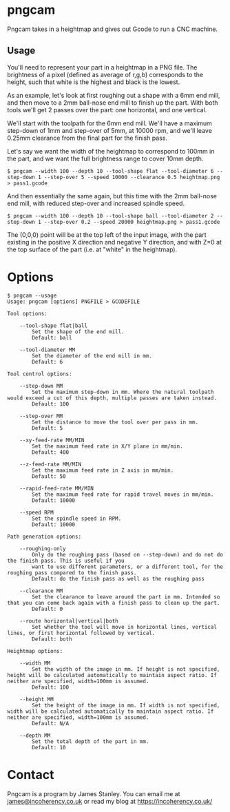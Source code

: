 # pngcam

Pngcam takes in a heightmap and gives out Gcode to run a CNC machine.

## Usage

You'll need to represent your part in a heightmap in a PNG file.
The brightness of a pixel (defined as average of r,g,b) corresponds to the height, such that white is the highest and black
is the lowest.

As an example, let's look at first roughing out a shape with a 6mm end mill, and then move to a 2mm ball-nose end mill to finish up the part.
With both tools we'll get 2 passes over the part: one horizontal, and one vertical.

We'll start with the toolpath for the 6mm end mill. We'll have a maximum step-down of 1mm and step-over of 5mm, at 10000 rpm, and
we'll leave 0.25mm clearance from the final part for the finish pass.

Let's say we want the width of the heightmap to correspond to 100mm in the part, and we want the full brightness range to cover 10mm depth.

    $ pngcam --width 100 --depth 10 --tool-shape flat --tool-diameter 6 --step-down 1 --step-over 5 --speed 10000 --clearance 0.5 heightmap.png > pass1.gcode

And then essentially the same again, but this time with the 2mm ball-nose end mill, with reduced step-over and increased spindle speed.

    $ pngcam --width 100 --depth 10 --tool-shape ball --tool-diameter 2 --step-down 1 --step-over 0.2 --speed 20000 heightmap.png > pass1.gcode

The (0,0,0) point will be at the top left of the input image, with the part existing in the positive X direction and negative Y direction, and
with Z=0 at the top surface of the part (i.e. at "white" in the heightmap).

# Options

    $ pngcam --usage
    Usage: pngcam [options] PNGFILE > GCODEFILE

    Tool options:

        --tool-shape flat|ball
            Set the shape of the end mill.
            Default: ball

        --tool-diameter MM
            Set the diameter of the end mill in mm.
            Default: 6

    Tool control options:

        --step-down MM
            Set the maximum step-down in mm. Where the natural toolpath would exceed a cut of this depth, multiple passes are taken instead.
            Default: 100

        --step-over MM
            Set the distance to move the tool over per pass in mm.
            Default: 5

        --xy-feed-rate MM/MIN
            Set the maximum feed rate in X/Y plane in mm/min.
            Default: 400

        --z-feed-rate MM/MIN
            Set the maximum feed rate in Z axis in mm/min.
            Default: 50

        --rapid-feed-rate MM/MIN
            Set the maximum feed rate for rapid travel moves in mm/min.
            Default: 10000

        --speed RPM
            Set the spindle speed in RPM.
            Default: 10000

    Path generation options:

        --roughing-only
            Only do the roughing pass (based on --step-down) and do not do the finish pass. This is useful if you
            want to use different parameters, or a different tool, for the roughing pass compared to the finish pass.
            Default: do the finish pass as well as the roughing pass

        --clearance MM
            Set the clearance to leave around the part in mm. Intended so that you can come back again with a finish pass to clean up the part.
            Default: 0

        --route horizontal|vertical|both
            Set whether the tool will move in horizontal lines, vertical lines, or first horizontal followed by vertical.
            Default: both

    Heightmap options:

        --width MM
            Set the width of the image in mm. If height is not specified, height will be calculated automatically to maintain aspect ratio. If neither are specified, width=100mm is assumed.
            Default: 100

        --height MM
            Set the height of the image in mm. If width is not specified, width will be calculated automatically to maintain aspect ratio. If neither are specified, width=100mm is assumed.
            Default: N/A

        --depth MM
            Set the total depth of the part in mm.
            Default: 10


# Contact

Pngcam is a program by James Stanley. You can email me at james@incoherency.co.uk or read my blog at https://incoherency.co.uk/
